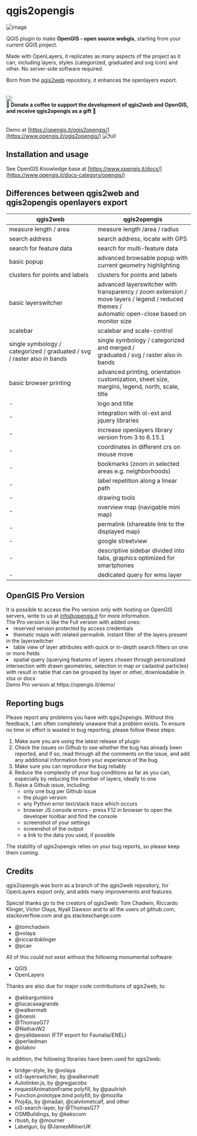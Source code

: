<h1>qgis2opengis</h1>

![image](https://www.opengis.it/a_opengis/icon/logo_opengis/opengis_logo.png)

QGIS plugin to make <b>OpenGIS - open source webgis</b>, starting from your current QGIS project.

Made with OpenLayers, it replicates as many aspects of the project as it can, including layers, styles (categorized, graduated and svg icon) and other.
No server-side software required.

Born from the [qgis2web](https://github.com/tomchadwin/qgis2web) repository, it enhances the openlayers export.
</br>
</br>
</br>
[<img src="https://github.com/andreaordonselli/qgis2opengis/assets/89784373/2fd38292-0729-43d0-b8e2-88b1e8994cc1">](https://www.opengis.it/buy-me-a-coffee/)</br>
<b>🎁 Donate a coffee to support the development of qgis2web and OpenGIS, and receive qgis2opengis as a gift 🎁</b>
</br>
</br>
</br>
Demo at [https://opengis.it/qgis2opengis/](https://www.opengis.it/qgis2opengis/)
![full](https://github.com/andreaordonselli/qgis2opengis/assets/89784373/d10b5b6d-3d0d-4715-be90-87e69fb9ec1d)

<h2>Installation and usage</h2>

See OpenGIS Knowledge base at [https://www.opengis.it/docs/](https://www.opengis.it/docs-category/opengis/)

<h2>Differences between qgis2web and qgis2opengis openlayers export</h2>
<table>
<thead>
<tr>
<th>qgis2web</th>
<th>qgis2opengis</th>
</tr>
</thead>
<tbody>
<tr>
<td>measure length / area</td>
<td>measure length /area / radius</td>
</tr>
<tr>
<td>search address</td>
<td>search address, locate with GPS</td>
</tr>
<tr>
<td>search for feature data</td>
<td>search for multi-feature data</td>
</tr>
<tr>
<td>basic popup</td>
<td>advanced browsable popup with current geometry highlighting</td>
</tr>
<tr>
<td>clusters for points and labels</td>
<td>clusters for points and labels</td>
</tr>
<tr>
<td>basic layerswitcher</td>
<td>advanced layerswitcher with transparency / zoom extension /<br/> move layers / legend / reduced themes /<br/> automatic open-close based on monitor size
</tr>
<tr>
<td>scalebar</td>
<td>scalebar and scale-control</td>
</tr>
<tr>
<td>single symbology / categorized / graduated / svg / raster also in bands</td>
<td>single symbology / categorized and merged /<br/> graduated / svg / raster also in bands</td>
</tr>
<tr>
<td>basic browser printing</td>
<td>advanced printing, orientation customization, sheet size,</br>
margins, legend, north, scale, title</td>
</tr>
<tr>
<td>-</td>
<td>logo and title</td>
</tr>
<tr>
<td>-</td>
<td>integration with ol-ext and jquery libraries</td>
</tr>
<tr>
<td>-</td>
<td>increase openlayers library version from 3 to 6.15.1</td>
</tr> 
<tr>
<td>-</td>
<td>coordinates in different crs on mouse move</td>
</tr>  
<tr>
<td>-</td>
<td>bookmarks (zoom in selected areas e.g. neighborhoods)</td>
</tr>
<tr>
<td>-</td>
<td>label repetition along a linear path</td>
</tr> 
<tr>
<td>-</td>
<td>drawing tools</td>
</tr>
<tr>
<td>-</td>
<td>overview map (navigable mini map)</td>
</tr>
<tr>
<td>-</td>
<td>permalink (shareable link to the displayed map)</td>
</tr>
<tr>
<td>-</td>
<td>google streetview</td>
</tr>
<tr>
<td>-</td>
<td>descriptive sidebar divided into tabs, graphics optimized for smartphones</td>
</tr>
<tr>
<td>-</td>
<td>dedicated query for wms layer</td>
</tr>
</tbody>
</table>

<h2>OpenGIS Pro Version</h2>
It is possible to access the Pro version only with hosting on OpenGIS servers, write to us at <a href="mailto:info@opengis.it">info@opengis.it</a> for more information.</br>
The Pro version is like the Full version with added ones:
<li>reserved version protected by access credentials</li>
<li>thematic maps with related permalink. instant filter of the layers present in the layerswitcher</li>
<li>table view of layer attributes with quick or in-depth search filters on one or more fields</li>
<li>spatial query (querying features of layers chosen through personalized intersection with drawn geometries, selection in map or cadastral particles) with result in table that can be grouped by layer or other, downloadable in xlsx or docx</li>
Demo Pro version at https://opengis.it/demo/

<h2>Reporting bugs</h2>
<p>Please report any problems you have with qgis2opengis. Without this feedback, I
am often completely unaware that a problem exists. To ensure no time or effort
is wasted in bug reporting, please follow these steps:</p>
<ol>
    <li>Make sure you are using the latest release of plugin</li>
    <li>Check the issues on Github to see whether the bug has already been
        reported, and if so, read through all the comments on the issue, and
        add any additional information from your experience of the bug</li>
    <li>Make sure you can reproduce the bug reliably</li>
    <li>Reduce the complexity of your bug conditions as far as you can,
        especially by reducing the number of layers, ideally to one</li>
    <li>Raise a Github issue, including:
    <ul>
        <li>only one bug per Github issue</li>
        <li>the plugin version</li>
        <li>any Python error text/stack trace which occurs</li>
        <li>browser JS console errors - press F12 in browser to open the 
            developer toolbar and find the console</li>
        <li>screenshot of your settings</li>
        <li>screenshot of the output</li>
        <li>a link to the data you used, if possible</li>
    </ul></li>
</ol>
<p>The stability of qgis2opengis relies on your bug reports, so please keep them
coming.</p>

<h2>Credits</h2>
<p>qgis2opengis was born as a branch of the qgis2web repository, for OpenLayers export only, and adds many improvements and features.</p>
<p>Special thanks go to the creators of qgis2web: Tom Chadwin, Riccardo Klinger, Victor Olaya, Nyall Dawson and to all the users of github.com, stackoverflow.com and gis.stackexchange.com</p>
<ul>
    <li>@tomchadwin</li>
	<li>@volaya</li>
    <li>@riccardoklinger</li>
    <li>@pcav</li>
</ul>

<p>All of this could not exist without the following monumental
software:</p>
<ul>
    <li>QGIS</li>
    <li>OpenLayers</li>
</ul>

<p>Thanks are also due for major code contributions of qgis2web, to:</p>
<ul>
    <li>@akbargumbira</li>
    <li>@lucacasagrande</li>
    <li>@walkermatt</li>
    <li>@boesiii</li>
    <li>@ThomasG77</li>
    <li>@NathanW2</li>
    <li>@nyalldawson (FTP export for Faunalia/ENEL)</li>
    <li>@perliedman</li>
    <li>@olakov</li>
</ul>

<p>In addition, the following libraries have been used for qgis2web:</p>
<ul>
    <li>bridge-style, by @volaya</li>
    <li>ol3-layerswitcher, by @walkermatt</li>
    <li>Autolinker.js, by @gregjacobs</li>
    <li>requestAnimationFrame polyfill, by @paulirish</li>
    <li>Function.prototype.bind polyfill, by @mozilla</li>
    <li>Proj4js, by @madair, @calvinmetcalf, and other</li>
    <li>ol3-search-layer, by @ThomasG77</li>
    <li>OSMBuildings, by @kekscom</li>
    <li>rbush, by @mourner</li>
    <li>Labelgun, by @JamesMilnerUK</li>
</ul>
